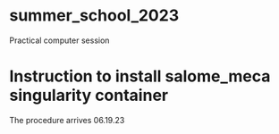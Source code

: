 # summer_school_2023
Practical computer session

# Instruction to install salome_meca singularity container
The procedure arrives 06.19.23
